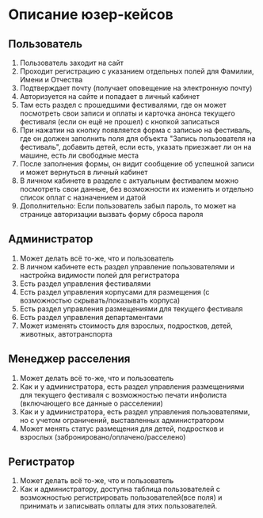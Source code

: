 # Описание юзер-кейсов

## Пользователь
1. Пользователь заходит на сайт
2. Проходит регистрацию с указанием отдельных полей для Фамилии, Имени и Отчества
3. Подтверждает почту (получает оповещение на электронную почту)
4. Авторизуется на сайте и попадает в личный кабинет
5. Там есть раздел с прошедшими фестивалями, где он может посмотреть свои записи и оплаты и карточка анонса текущего фестиваля (если он ещё не прошел) с кнопкой записаться
6. При нажатии на кнопку появляется форма с записью на фестиваль, где он должен заполнить поля для объекта "Запись пользователя на фестиваль", добавить детей, если есть, указать приезжает ли он на машине, есть ли свободные места
7. После заполнения формы, он видит сообщение об успешной записи и может вернуться в личный кабинет
8. В личном кабинете в разделе с актуальным фестивалем можно посмотреть свои данные, без возможности их изменить и отдельно список оплат с назначением и датой
9. Дополнительно: Если пользователь забыл пароль, то может на странице авторизации вызвать форму сброса пароля

## Администратор
1. Может делать всё то-же, что и пользователь
2. В личном кабинете есть раздел управление пользователями и настройка видимости полей для регистратора
3. Есть раздел управления фестивалями
4. Есть раздел управления корпусами для размещения (с возможностью скрывать/показывать корпуса)
5. Есть раздел управления размещениями для текущего фестиваля
6. Есть раздел управления департаментами
7. Может изменять стоимость для взрослых, подростков, детей, животных, автотранспорта

## Менеджер расселения
1. Может делать всё то-же, что и пользователь
2. Как и у администратора, есть раздел управления размещениями для текущего фестиваля с возможностью печати инфолиста (включающего все данные о расселении)
3. Как и у администратора, есть раздел управления пользователями, но с учетом ограничений, выставленных администратором
4. Может менять статус размещения для детей, подростков и взрослых (забронировано/оплачено/расселено) 

## Регистратор
1. Может делать всё то-же, что и пользователь
2. Как и администратору, доступна таблица пользователей с возможностью регистрировать пользователей(все поля) и принимать и записывать оплаты для этих пользователей.